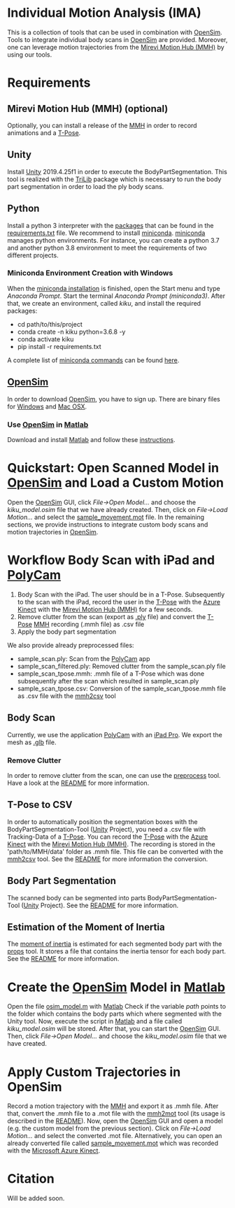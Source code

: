 # Individual Motion Analysis (IMA)

This is a collection of tools that can be used in combination with [OpenSim](https://simtk.org/projects/opensim). Tools to integrate individual body scans in [OpenSim](https://simtk.org/projects/opensim) are provided. Moreover, one can leverage motion trajectories from the [Mirevi Motion Hub (MMH)](https://github.com/Mirevi/MotionHub) by using our tools.

# Requirements

## Mirevi Motion Hub (MMH) (optional)

Optionally, you can install a release of the [MMH](https://github.com/Mirevi/MotionHub) in order to record animations and a [T-Pose](https://en.wikipedia.org/wiki/T-pose). 

## Unity

Install [Unity](https://unity.com/) 2019.4.25f1 in order to execute the BodyPartSegmentation. This tool is realized with the [TriLib](https://assetstore.unity.com/packages/tools/modeling/trilib-model-loader-package-91777) package which is necessary to run the body part segmentation in order to load the ply body scans. 

## Python

Install a python 3 interpreter with the [packages](./requirements.txt) that can be found in the [requirements.txt](./requirements.txt) file. We recommend to install [miniconda](https://docs.conda.io/en/latest/miniconda.html). [miniconda](https://docs.conda.io/en/latest/miniconda.html) manages python environments. For instance, you can create a python 3.7 and another python 3.8 environment to meet the requirements of two different projects. 

### Miniconda Environment Creation with Windows

When the [miniconda installation](https://docs.conda.io/en/latest/miniconda.html) is finished, open the Start menu and type *Anaconda Prompt*. Start the terminal *Anaconda Prompt (miniconda3)*. After that, we create an environment, called *kiku*, and install the required packages: 

* cd path/to/this/project
* conda create -n kiku python=3.6.8 -y
* conda activate kiku
* pip install -r requirements.txt

A complete list of [miniconda commands](https://docs.conda.io/projects/conda/en/latest/user-guide/tasks/manage-environments.html) can be found [here](https://docs.conda.io/projects/conda/en/latest/user-guide/tasks/manage-environments.html).

## [OpenSim](https://simtk.org/projects/opensim)

In order to download [OpenSim](https://simtk.org/projects/opensim), you have to sign up. There are binary files for [Windows](https://simtk.org/frs/download_confirm.php/file/6589/OpenSim-4.4-2022-06-11-win64.exe?group_id=91) and [Mac OSX](https://simtk.org/frs/download_confirm.php/file/6588/OpenSim-4.4-2022-06-11-mac.pkg?group_id=91). 

### Use [OpenSim](https://simtk.org/projects/opensim) in [Matlab](https://www.mathworks.com/products/matlab.html)

Download and install [Matlab](https://www.mathworks.com/products/matlab.html) and follow these [instructions](https://simtk-confluence.stanford.edu:8443/display/OpenSim/Scripting+with+Matlab).

# Quickstart: Open Scanned Model in [OpenSim](https://simtk.org/projects/opensim) and Load a Custom Motion

Open the [OpenSim](https://simtk.org/projects/opensim) GUI, click *File->Open Model...* and choose the *kiku_model.osim* file that we have already created. Then, click on *File->Load Motion...* and select the [sample_movement.mot](./sample_movement.mot) file. In the remaining sections, we provide instructions to integrate custom body scans and motion trajectories in [OpenSim](https://simtk.org/projects/opensim).

# Workflow Body Scan with iPad and [PolyCam](https://apps.apple.com/de/app/polycam-lidar-3d-scanner/id1532482376)

1. Body Scan with the iPad. The user should be in a T-Pose. Subsequently to the scan with the iPad, record the user in the [T-Pose](https://en.wikipedia.org/wiki/T-pose) with the [Azure Kinect](https://azure.microsoft.com/de-de/services/kinect-dk/) with the [Mirevi Motion Hub (MMH)](https://github.com/Mirevi/MotionHub) for a few seconds. 
2. Remove clutter from the scan (export as [.ply](https://de.wikipedia.org/wiki/Polygon_File_Format) file) and convert the [T-Pose](https://en.wikipedia.org/wiki/T-pose) [MMH](https://github.com/Mirevi/MotionHub) recording (.mmh file) as .csv file
3. Apply the body part segmentation

We also provide already preprocessed files:

* sample_scan.ply: Scan from the [PolyCam](https://apps.apple.com/de/app/polycam-lidar-3d-scanner/id1532482376) app
* sample_scan_filtered.ply: Removed clutter from the sample_scan.ply file
* sample_scan_tpose.mmh: .mmh file of a T-Pose which was done subsequently after the scan which resulted in sample_scan.ply
* sample_scan_tpose.csv: Conversion of the sample_scan_tpose.mmh file as .csv file with the [mmh2csv](./mmh_tools/mmh2csv.py) tool

## Body Scan

Currently, we use the application [PolyCam](https://apps.apple.com/de/app/polycam-lidar-3d-scanner/id1532482376) with an [iPad Pro](https://www.apple.com/de/shop/buy-ipad/ipad-pro). We export the mesh as [.glb](https://en.wikipedia.org/wiki/GlTF) file. 

### Remove Clutter

In order to remove clutter from the scan, one can use the [preprocess](./mesh_tools/preprocess.py) tool. Have a look at the [README](./mesh_tools/README.md) for more information. 

## T-Pose to CSV

In order to automatically position the segmentation boxes with the BodyPartSegmentation-Tool ([Unity](https://unity.com/) Project), you need a .csv file with Tracking-Data of a [T-Pose](https://en.wikipedia.org/wiki/T-pose). You can record the [T-Pose](https://en.wikipedia.org/wiki/T-pose) with the [Azure Kinect](https://azure.microsoft.com/de-de/services/kinect-dk/) with the [Mirevi Motion Hub (MMH)](https://github.com/Mirevi/MotionHub). The recording is stored in the 'path/to/MMH/data' folder as .mmh file. This file can be converted with the [mmh2csv](./mmh_tools/mmh2csv.py) tool. See the [README](./mmh_tools/README.md) for more information the conversion. 

## Body Part Segmentation

The scanned body can be segmented into parts BodyPartSegmentation-Tool ([Unity](https://unity.com/) Project). See the [README](./BodyPartSegmentation/README.md) for more information. 

## Estimation of the Moment of Inertia

The [moment of inertia](https://en.wikipedia.org/wiki/Moment_of_inertia) is estimated for each segmented body part with the [props](./mesh_tools/props.py) tool. It stores a file that contains the inertia tensor for each body part. See the [README](./mesh_tools/README.py) for more information.

# Create the [OpenSim](https://simtk.org/projects/opensim) Model in [Matlab](https://www.mathworks.com/products/matlab.html)

Open the file [osim_model.m](./osim_model.m) with [Matlab](https://www.mathworks.com/products/matlab.html)
Check if the variable *path* points to the folder which contains the body parts which where segmented with the Unity tool. Now, execute the script in [Matlab](https://www.mathworks.com/products/matlab.html) and a file called *kiku_model.osim* will be stored. After that, you can start the [OpenSim](https://simtk.org/projects/opensim) GUI. Then, click *File->Open Model...* and choose the *kiku_model.osim* file that we have created. 

# Apply Custom Trajectories in OpenSim

Record a motion trajectory with the [MMH](https://github.com/Mirevi/MotionHub) and export it as .mmh file. After that, convert the .mmh file to a .mot file with the [mmh2mot](./mmh_tools/mmh2mot.py) tool (its usage is described in the [README](./mmh_tools/mmh2mot.py)). Now, open the [OpenSim](https://simtk.org/projects/opensim) GUI and open a model (e.g. the custom model from the previous section). Click on *File->Load Motion...* and select the converted .mot file. Alternatively, you can open an already converted file called [sample_movement.mot](./sample_movement.mot) which was recorded with the [Microsoft Azure Kinect](https://azure.microsoft.com/de-de/services/kinect-dk/).  

# Citation

Will be added soon. 